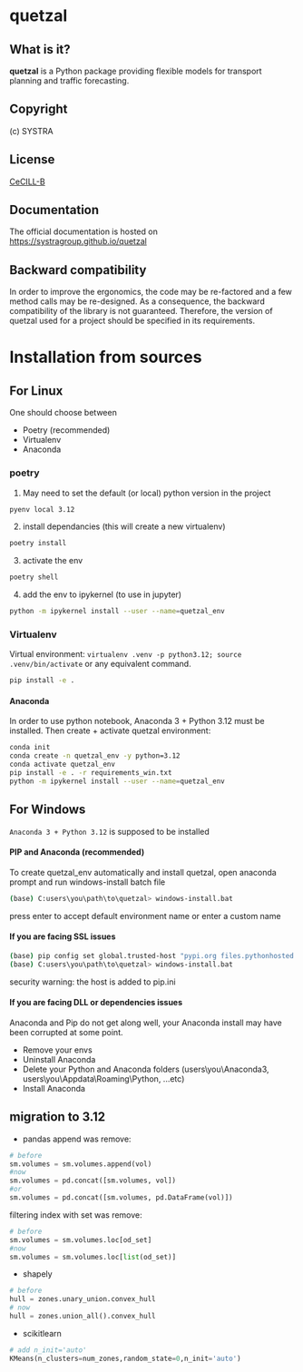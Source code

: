 
# quetzal
## What is it?
**quetzal** is a Python package providing flexible models for transport planning and traffic forecasting.
## Copyright
(c) SYSTRA
## License
[CeCILL-B](LICENSE.md)
## Documentation
The official documentation is hosted on https://systragroup.github.io/quetzal
## Backward compatibility
In order to improve the ergonomics, the code may be re-factored and a few method calls may be re-designed. As a consequence, the backward compatibility of the library is not guaranteed. Therefore, the version of quetzal used for a project should be specified in its requirements.

# Installation from sources
## For Linux
One should choose between 
- Poetry (recommended)
- Virtualenv 
- Anaconda

### poetry
1) May need to set the default (or local) python version in the project
```bash
pyenv local 3.12
```
2) install dependancies (this will create a new virtualenv)
```bash
poetry install
```
3) activate the env
```bash
poetry shell
```
4) add the env to ipykernel (to use in jupyter)
```bash
python -m ipykernel install --user --name=quetzal_env
```

### Virtualenv
Virtual environment: `virtualenv .venv -p python3.12; source .venv/bin/activate` or any equivalent command.

```bash
pip install -e .
```

#### Anaconda
In order to use python notebook, Anaconda 3 + Python 3.12 must be installed.
Then create + activate quetzal environment:
```bash
conda init
conda create -n quetzal_env -y python=3.12
conda activate quetzal_env
pip install -e . -r requirements_win.txt
python -m ipykernel install --user --name=quetzal_env
```



## For Windows
`Anaconda 3 + Python 3.12` is supposed to be installed
#### PIP and Anaconda (recommended)
To create quetzal_env automatically and install quetzal, open anaconda prompt and
run windows-install batch file
```bash
(base) C:users\you\path\to\quetzal> windows-install.bat
```
press enter to accept default environment name or enter a custom name 
#### If you are facing SSL issues
```bash
(base) pip config set global.trusted-host "pypi.org files.pythonhosted.org"
(base) C:users\you\path\to\quetzal> windows-install.bat
```
security warning: the host is added to pip.ini

#### If you are facing DLL or dependencies issues
Anaconda and Pip do not get along well, your Anaconda install may have been corrupted at some point.
- Remove your envs
- Uninstall Anaconda
- Delete your Python and Anaconda folders (users\you\Anaconda3, users\you\Appdata\Roaming\Python, ...etc)
- Install Anaconda 


## migration to 3.12
* pandas append was remove: 
```python
# before
sm.volumes = sm.volumes.append(vol)
#now
sm.volumes = pd.concat([sm.volumes, vol])
#or
sm.volumes = pd.concat([sm.volumes, pd.DataFrame(vol)])
```
filtering index with set was remove:
```python
# before
sm.volumes = sm.volumes.loc[od_set]
#now
sm.volumes = sm.volumes.loc[list(od_set)]
```

* shapely
```python
# before
hull = zones.unary_union.convex_hull
# now
hull = zones.union_all().convex_hull
```
* scikitlearn
```python
# add n_init='auto'
KMeans(n_clusters=num_zones,random_state=0,n_init='auto')
```

